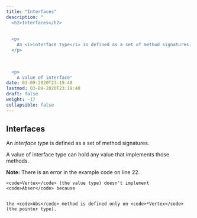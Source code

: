 ```yaml
---
title: "Interfaces"
description: "
  <h2>Interfaces</h2>
  
  
  <p>
    An <i>interface type</i> is defined as a set of method signatures.
  </p>
  

  
  <p>
    A value of interface"
date: 03-09-2020T23:19:48
lastmod: 03-09-2020T23:19:48
draft: false
weight: -17
collapsible: false
---
```


  <h2>Interfaces</h2>
  
  
  <p>
    An <i>interface type</i> is defined as a set of method signatures.
  </p>
  

  
  <p>
    A value of interface type can hold any value that implements those methods.
  </p>
  

  
  <p>
    <b>Note:</b> There is an error in the example code on line 22.


    <code>Vertex</code> (the value type) doesn't implement <code>Abser</code> because


    the <code>Abs</code> method is defined only on <code>*Vertex</code> (the pointer type).
  </p>
  

	
		
	


                                                